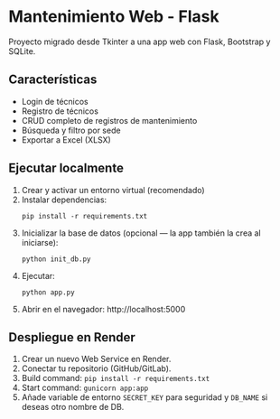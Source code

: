 # Mantenimiento Web - Flask

Proyecto migrado desde Tkinter a una app web con Flask, Bootstrap y SQLite.

## Características
- Login de técnicos
- Registro de técnicos
- CRUD completo de registros de mantenimiento
- Búsqueda y filtro por sede
- Exportar a Excel (XLSX)

## Ejecutar localmente
1. Crear y activar un entorno virtual (recomendado)
2. Instalar dependencias:
   ```
   pip install -r requirements.txt
   ```
3. Inicializar la base de datos (opcional — la app también la crea al iniciarse):
   ```
   python init_db.py
   ```
4. Ejecutar:
   ```
   python app.py
   ```
5. Abrir en el navegador: http://localhost:5000

## Despliegue en Render
1. Crear un nuevo Web Service en Render.
2. Conectar tu repositorio (GitHub/GitLab).
3. Build command: `pip install -r requirements.txt`
4. Start command: `gunicorn app:app`
5. Añade variable de entorno `SECRET_KEY` para seguridad y `DB_NAME` si deseas otro nombre de DB.